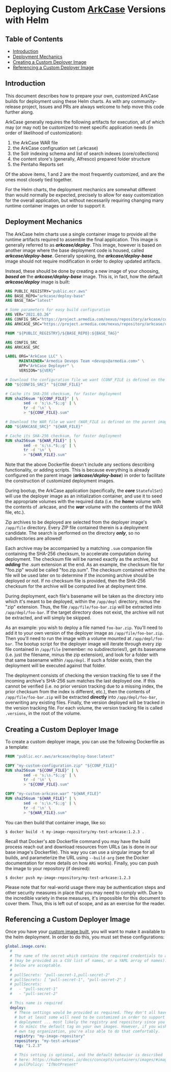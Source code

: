 # Deploying Custom [ArkCase](https://www.arkcase.com/) Versions with Helm

## Table of Contents

* [Introduction](#introduction)
* [Deployment Mechanics](#deployment-mechanics)
* [Creating a Custom Deployer Image](#create-custom-image)
* [Referencing a Custom Deployer Image](#reference-custom-image)

## <a name="introduction"></a>Introduction

This document describes how to prepare your own, customized ArkCase builds for deployment using these Helm charts. As with any community-release project, Issues and PRs are always welcome to help move this code further along.

ArkCase generally requires the following artifacts for execution, all of which may (or may not) be customized to meet specific application needs (in order of likelihood of customization):

1. the ArkCase WAR file
1. the ArkCase configruation set (.arkcase)
1. the Solr indexing schema and list of search indexes (core/collections)
1. the content store's (generally, Alfresco) prepared folder structure
1. the Pentaho Reports set

Of the above items, 1 and 2 are the most frequently customized, and are the ones most closely tied together.

For the Helm charts, the deployment mechanics are somewhat different than would normally be expected, precisely to allow for easy customization for the overall application, but without necessarily requiring changing many runtime container images un order to support it.

## <a name="deployment-mechanics"></a>Deployment Mechanics

The ArkCase helm charts use a single container image to provide all the runtime artifacts required to assemble the final application. This image is generally referred to as ***arkcase/deploy***. This image, however is based on another image where the base deployment code is housed, called ***arkcase/deploy-base***. Generally speaking, the ***arkcase/deploy-base*** image should not require modification in order to deploy updated artifacts.

Instead, these should be done by creating a new image of your choosing, ***based on*** the ***arkcase/deploy-base*** image. This is, in fact, how the default ***arkcase/deploy*** image is built:

```Dockerfile
ARG PUBLIC_REGISTRY="public.ecr.aws"
ARG BASE_REPO="arkcase/deploy-base"
ARG BASE_TAG="latest"

# Some parameters for easy build configuration
ARG VER="2021.03.26"
ARG CONFIG_SRC="https://project.armedia.com/nexus/repository/arkcase/com/armedia/arkcase/arkcase-config-core/${VER}/arkcase-config-core-${VER}.zip"
ARG ARKCASE_SRC="https://project.armedia.com/nexus/repository/arkcase/com/armedia/acm/acm-standard-applications/arkcase/${VER}/arkcase-${VER}.war"

FROM "${PUBLIC_REGISTRY}/${BASE_REPO}:${BASE_TAG}"

ARG CONFIG_SRC
ARG ARKCASE_SRC

LABEL ORG="ArkCase LLC" \
      MAINTAINER="Armedia Devops Team <devops@armedia.com>" \
      APP="ArkCase Deployer" \
      VERSION="${VER}"

# Download the configuration file we want (CONF_FILE is defined on the parent image)
ADD "${CONFIG_SRC}" "${CONF_FILE}"

# Cache its SHA-256 checksum, for faster deployment
RUN sha256sum "${CONF_FILE}" | \
        sed -e 's;\s.*$;;g' | \
        tr -d '\n' \
        > "${CONF_FILE}.sum"

# Download the WAR file we want (WAR_FILE is defined on the parent image)
ADD "${ARKCASE_SRC}" "${WAR_FILE}"

# Cache its SHA-256 checksum, for faster deployment
RUN sha256sum "${WAR_FILE}" | \
        sed -e 's;\s.*$;;g' | \
        tr -d '\n' \
        > "${WAR_FILE}.sum"
```

Note that the above Dockerfile doesn't include any sections describing functionality, or adding scripts.  This is because everything is already configured on the parent image (***arkcase/deploy-base***) in order to facilitate the construction of customized deployment images.

During bootup, the ArkCase application (specifically, the ***core*** `StatefulSet`) will use the deployer image as an initialization container, and use it to seed the appropriate volumes with the required data (i.e. the ***home*** volume with the contents of .arkcase, and the ***war*** volume with the contents of the WAR file, etc.).

Zip archives to be deployed are selected from the deployer image's `/app/file` directory. Every ZIP file contained therein is a deployment candidate. The search is performed on the directory ***only***, so no subdirectories are allowed!

Each archive may be accompanied by a matching `.sum` companion file containing the SHA-256 checksum, to accelerate computation during deployment. The checksum file will be named exactly as the archive, but ***adding*** the .sum extension at the end. As an example, the checksum file for "foo.zip" would be called "foo.zip.sum". The checksum contained within the file will be used later on to determine if the incoming archive should be deployed or not. If no checksum file is provided, then the SHA-256 checksum for the archive will be computed live at deployment time.

During deployment, each file's basename will be taken as the directory into which it's meant to be deployed, within the `/app/depl` directory, minus the "zip" extension. Thus, the file `/app/file/foo-bar.zip` will be extracted into `/app/depl/foo-bar`. If the target directory does not exist, the archive will not be extracted, and will simply be skipped.

As an example: you wish to deploy a file named `foo-bar.zip`. You'll need to add it to your own version of the deployer image as `/app/file/foo-bar.zip`. Then you'll need to run the image with a volume mounted at `/app/depl/foo-bar`. The bootup script for the deployer image will iterate through every zip file contained in `/app/file` (remember: no subdirectories!), get its basename (i.e. just the filename, minus the zip extension), and look for a folder with that same basename within `/app/depl`. If such a folder exists, then the deployment will be executed against that folder.

The deployment consists of checking the version tracking file to see if the incoming archive's SHA-256 sum matches the last deployed one. If this cannot be verified (i.e. no prior version tracking due to a missing index, the prior checksum from the index is different, etc.), then the contents of `/app/file/foo-bar.zip` will be extracted **directly** into `/app/depl/foo-bar`, overwriting any existing files. Finally, the version deployed will be tracked in the version tracking file. For each volume, the version tracking file is called `.versions`, in the root of the volume.

## <a name="create-custom-image"></a>Creating a Custom Deployer Image

To create a custom deployer image, you can use the following Dockerfile as a template:

```Dockerfile
FROM "public.ecr.aws/arkcase/deploy-base:latest"

COPY "my-custom-configuration.zip" "${CONF_FILE}"
RUN sha256sum "${CONF_FILE}" | \
        sed -e 's;\s.*$;;g' | \
        tr -d '\n' \
        > "${CONF_FILE}.sum"

COPY "my-custom-arkcase.war" "${WAR_FILE}"
RUN sha256sum "${WAR_FILE}" | \
        sed -e 's;\s.*$;;g' | \
        tr -d '\n' \
        > "${WAR_FILE}.sum"
```

You can then build that container image, like so:

    $ docker build -t my-image-repository/my-test-arkcase:1.2.3 .

Recall that Docker's `ADD` Dockerfile command you may have the build process reach out and download resources from URLs (as is done in our base image's Dockerfile). This way you can use a singular image for all builds, and parameterize the URL using `--build-arg` (see the Docker documentation for more details on how `ARG` works). Finally, you can push the image to your repository (if desired):

    $ docker push my-image-repository/my-test-arkcase:1.2.3

Please note that for real-world usage there may be authentication steps and other security measures in place that you may need to comply with. Due to the incredible variety in these measures, it's impossible for this document to cover them. Thus, this is left out of scope, and as an exercise for the reader.


## <a name="reference-custom-image"></a>Referencing a Custom Deployer Image

Once you have your [custom image built](#create-custom-image), you will want to make it available to the helm deployment. In order to do this, you must set these configurations:

```yaml
global.image.core:
  #
  # The name of the secret which contains the required credentials to access the image
  # (may be provided as a CSV list of names, or a YAML array of names). All 3 forms
  # below are acceptable.
  #
  # pullSecrets: "pull-secret-1,pull-secret-2"
  # pullSecrets: [ "pull-secret-1", "pull-secret-2" ]
  # pullSecrets:
  #   - "pull-secret-1"
  #   - "pull-secret-2"

  # This name is required
  deploy:
    # These settings would be provided as required. They don't all have to be there,
    # but at least some will need to be customized in order to support your custom
    # deployment ... most likely the registry and repository since you would be able
    # to mimic the default tag on your own images. However, if you wish to follow your
    # own tag organization, you're also able to do that comfortably.
    registry: "my-image-repository"
    repository: "my-test-arkcase"
    tag: "1.2.3"

    # This setting is optional, and the default behavior is described
    # here: https://kubernetes.io/docs/concepts/containers/images/#image-pull-policy
    # pullPolicy: "IfNotPresent"
```

